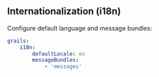 ## Internationalization (i18n)
Configure default language and message bundles:
```yaml
grails:
    i18n:
        defaultLocale: en
        messageBundles:
            - 'messages'
```
